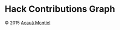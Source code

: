 Hack Contributions Graph
========================

© 2015 [Acauã Montiel](http://acauamontiel.com.br)
